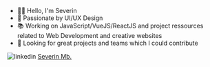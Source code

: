 - 👋🏼 Hello, I'm Severin
- 🎨 Passionate by UI/UX Design
- 📚 Working on JavaScript/VueJS/ReactJS and project ressources related to Web Development and creative websites
- 🚀 Looking for great projects and teams which I could contribute

![linkedin](https://user-images.githubusercontent.com/47704495/231716848-a62bbb3e-63c6-4b48-8e77-2a259271a055.png)
[Severin Mb.](https://www.linkedin.com/in/severinmboukou/)

